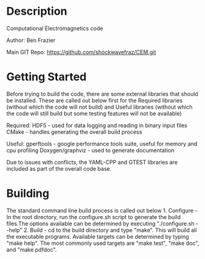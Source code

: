 Description
==========================================================================================
Computational Electromagnetics code

Author: Ben Frazier

Main GIT Repo: https://github.com/shockwavefraz/CEM.git

Getting Started
==========================================================================================
Before trying to build the code, there are some external libraries that should be installed.
These are called out below first for the Required libraries (without which the code will not
build) and Useful libraries (without which the code will still build but some testing features
will not be available)

Required:
	HDF5 - used for data logging and reading in binary input files
	CMake - handles generating the overall build process

Useful:
	gperftools - google performance tools suite, useful for memory and cpu profiling
	Doxygen/graphviz - used to generate documentation

Due to issues with conflicts, the YAML-CPP and GTEST libraries are included as part of the overall
code base.


Building
==========================================================================================
The standard command line build process is called out below
	1. Configure - In the root directory, run the configure.sh script to generate the build files.The options available can be determined by executing "./configure.sh --help"
	2. Build - cd to the build directory and type "make". This will build all the executable programs. Available targets can be determined by typing "make help". The most commonly used targets are "make test", "make doc", and "make pdfdoc".
